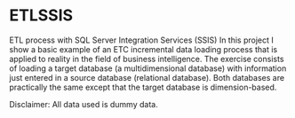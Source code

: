 # ETLSSIS


ETL process with SQL Server Integration Services (SSIS)
In this project I show a basic example of an ETC incremental data loading process that is applied to reality in the field of business intelligence. The exercise consists of loading a target database (a multidimensional database) with information just entered in a source database (relational database). Both databases are practically the same except that the target database is dimension-based.

Disclaimer: All data used is dummy data.
